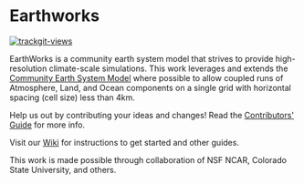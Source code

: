 # Earthworks

<a href="https://trackgit.com">
<img src="https://us-central1-trackgit-analytics.cloudfunctions.net/token/ping/lkr44qwuwkgg22lsrolk" alt="trackgit-views" />
</a>

EarthWorks is a community earth system model that strives to provide high-resolution climate-scale simulations. This work leverages and extends the [Community Earth System Model](https://github.com/ESCOMP/CESM) where possible to allow coupled runs of Atmosphere, Land, and Ocean components on a single grid with horizontal spacing (cell size) less than 4km.

Help us out by contributing your ideas and changes! Read the [Contributors' Guide](https://github.com/EarthWorksOrg/EarthWorks/blob/main/CONTRIBUTING.md) for more info.

Visit our [Wiki](https://github.com/EarthWorksOrg/EarthWorks/wiki) for instructions to get started and other guides.

This work is made possible through collaboration of NSF NCAR, Colorado State University, and others.

